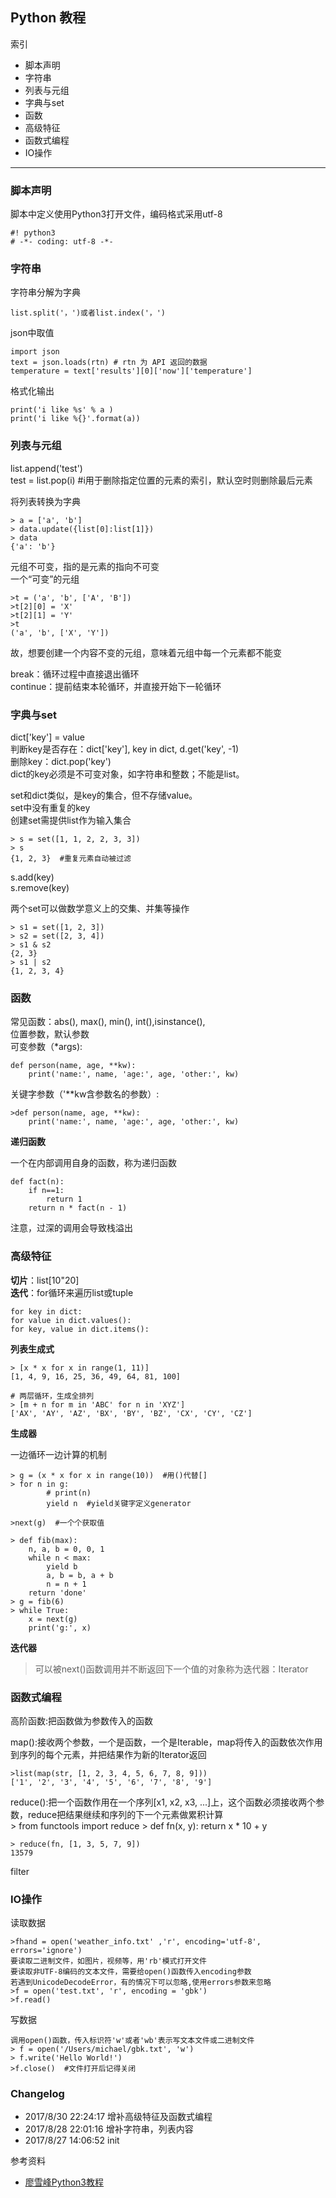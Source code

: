 ## Python 教程

索引

- 脚本声明  
- 字符串  
- 列表与元组  
- 字典与set  
- 函数  
- 高级特征  
- 函数式编程  
- IO操作  

---

### 脚本声明  

脚本中定义使用Python3打开文件，编码格式采用utf-8

    #! python3  
    # -*- coding: utf-8 -*-

### 字符串  

字符串分解为字典  

    list.split('，')或者list.index('，')  

json中取值  

    import json  
    text = json.loads(rtn) # rtn 为 API 返回的数据  
    temperature = text['results'][0]['now']['temperature']  

格式化输出  

    print('i like %s' % a )  
    print('i like %{}'.format(a))  

### 列表与元组  

list.append('test')  
test = list.pop(i) #i用于删除指定位置的元素的索引，默认空时则删除最后元素  

将列表转换为字典  

    > a = ['a', 'b']  
    > data.update({list[0]:list[1]})  
    > data  
    {'a': 'b'}  

元组不可变，指的是元素的指向不可变  
一个“可变”的元组  

    >t = ('a', 'b', ['A', 'B'])
    >t[2][0] = 'X'
    >t[2][1] = 'Y'
    >t
    ('a', 'b', ['X', 'Y'])

故，想要创建一个内容不变的元组，意味着元组中每一个元素都不能变

break：循环过程中直接退出循环  
continue：提前结束本轮循环，并直接开始下一轮循环  

### 字典与set  

dict['key'] = value  
判断key是否存在：dict['key'], key in dict, d.get('key', -1)  
删除key：dict.pop('key')  
dict的key必须是不可变对象，如字符串和整数；不能是list。  

set和dict类似，是key的集合，但不存储value。  
set中没有重复的key  
创建set需提供list作为输入集合  

    > s = set([1, 1, 2, 2, 3, 3])  
    > s  
    {1, 2, 3}  #重复元素自动被过滤  

s.add(key)  
s.remove(key)  

两个set可以做数学意义上的交集、并集等操作  

    > s1 = set([1, 2, 3])  
    > s2 = set([2, 3, 4])  
    > s1 & s2  
    {2, 3}  
    > s1 | s2  
    {1, 2, 3, 4}  

### 函数  

常见函数：abs(), max(), min(), int(),isinstance(),  
位置参数，默认参数  
可变参数（*args):  

    def person(name, age, **kw):  
        print('name:', name, 'age:', age, 'other:', kw)

关键字参数（'**kw含参数名的参数）:

    >def person(name, age, **kw):
        print('name:', name, 'age:', age, 'other:', kw)

**递归函数**  

一个在内部调用自身的函数，称为递归函数  

    def fact(n):
        if n==1:
            return 1
        return n * fact(n - 1)

注意，过深的调用会导致栈溢出  

### 高级特征

**切片**：list[10"20]  
**迭代**：for循环来遍历list或tuple  

    for key in dict:  
    for value in dict.values():  
    for key, value in dict.items():  

**列表生成式**  

    > [x * x for x in range(1, 11)]
    [1, 4, 9, 16, 25, 36, 49, 64, 81, 100]  

    # 两层循环，生成全排列  
    > [m + n for m in 'ABC' for n in 'XYZ']
    ['AX', 'AY', 'AZ', 'BX', 'BY', 'BZ', 'CX', 'CY', 'CZ']

**生成器**  

一边循环一边计算的机制  

    > g = (x * x for x in range(10))  #用()代替[]
    > for n in g:
            # print(n)
            yield n  #yield关键字定义generator  

    >next(g)  #一个个获取值  

    > def fib(max):
        n, a, b = 0, 0, 1
        while n < max:
            yield b
            a, b = b, a + b
            n = n + 1
        return 'done'  
    > g = fib(6)
    > while True:
        x = next(g)
        print('g:', x)

**迭代器**  

> 可以被next()函数调用并不断返回下一个值的对象称为迭代器：Iterator

### 函数式编程  

高阶函数:把函数做为参数传入的函数  

map():接收两个参数，一个是函数，一个是Iterable，map将传入的函数依次作用到序列的每个元素，并把结果作为新的Iterator返回  

    >list(map(str, [1, 2, 3, 4, 5, 6, 7, 8, 9]))
    ['1', '2', '3', '4', '5', '6', '7', '8', '9']

reduce():把一个函数作用在一个序列[x1, x2, x3, ...]上，这个函数必须接收两个参数，reduce把结果继续和序列的下一个元素做累积计算  
    > from functools import reduce
    > def fn(x, y):
         return x * 10 + y
    
    > reduce(fn, [1, 3, 5, 7, 9])
    13579

filter  

### IO操作  

读取数据  

    >fhand = open('weather_info.txt' ,'r', encoding='utf-8', errors='ignore')  
    要读取二进制文件，如图片，视频等，用'rb'模式打开文件  
    要读取非UTF-8编码的文本文件，需要给open()函数传入encoding参数  
    若遇到UnicodeDecodeError，有的情况下可以忽略,使用errors参数来忽略  
    >f = open('test.txt', 'r', encoding = 'gbk')  
    >f.read()  

写数据

    调用open()函数，传入标识符'w'或者'wb'表示写文本文件或二进制文件  
    > f = open('/Users/michael/gbk.txt', 'w')  
    > f.write('Hello World!')  
    >f.close()  #文件打开后记得关闭  

### Changelog  

- 2017/8/30 22:24:17 增补高级特征及函数式编程  
- 2017/8/28 22:01:16 增补字符串，列表内容  
- 2017/8/27 14:06:52 init  

参考资料  

- [廖雪峰Python3教程](https://www.liaoxuefeng.com/wiki/0014316089557264a6b348958f449949df42a6d3a2e542c000)
